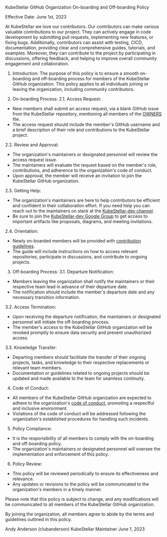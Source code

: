 <!--onboarding-start-->
KubeStellar GitHub Organization
On-boarding and Off-boarding Policy

Effective Date: June 1st, 2023

  At KubeStellar we love our contributors.  Our contributors can make various valuable contributions to our project. They can actively engage in code development by submitting pull requests, implementing new features, or fixing bugs. Additionally, contributors can assist with testing, CICD, documentation, providing clear and comprehensive guides, tutorials, and examples. Moreover, they can contribute to the project by participating in discussions, offering feedback, and helping to improve overall community engagement and collaboration.

1. Introduction:
The purpose of this policy is to ensure a smooth on-boarding and off-boarding process for members of the KubeStellar GitHub organization. This policy applies to all individuals joining or leaving the organization, including community contributors.

2. On-boarding Process:
2.1. Access Request:
- New members shall submit an access request, via a blank GitHub issue from the KubeStellar repository, mentioning all members of the [OWNERS](https://github.com/kubestellar/kubestellar/blob/main/OWNERS) file.
- The access request should include the member's GitHub username and a brief description of their role and contributions to the KubeStellar project.

2.2. Review and Approval:
- The organization's maintainers or designated personnel will review the access request issue.
- The maintainers will evaluate the request based on the member's role, contributions, and adherence to the organization's code of conduct.
- Upon approval, the member will receive an invitation to join the KubeStellar GitHub organization.

2.3. Getting Help:
- The organization's maintainers are here to help contributors be efficient and confident in their collaboration effort. If you need help you can reach out to the maintainers on slack at the [KubeStellar-dev channel](https://kubernetes.slack.com/archives/C058SUSL5AA).
- Be sure to join the [KubeStellar-dev Google Group](https://groups.google.com/g/kubestellar-dev) to get access to important artifacts like proposals, diagrams, and meeting invitations.

2.4. Orientation:
- Newly on-boarded members will be provided with [contribution guidelines](https://github.com/kubestellar/kubestellar/blob/main/CONTRIBUTING.md).
- The guide will include instructions on how to access relevant repositories, participate in discussions, and contribute to ongoing projects.

3. Off-boarding Process:
3.1. Departure Notification:
- Members leaving the organization shall notify the maintainers or their respective team lead in advance of their departure date.
- The notification should include the member's departure date and any necessary transition information.

3.2. Access Termination:
- Upon receiving the departure notification, the maintainers or designated personnel will initiate the off-boarding process.
- The member's access to the KubeStellar GitHub organization will be revoked promptly to ensure data security and prevent unauthorized access.

3.3. Knowledge Transfer:
- Departing members should facilitate the transfer of their ongoing projects, tasks, and knowledge to their respective replacements or relevant team members.
- Documentation or guidelines related to ongoing projects should be updated and made available to the team for seamless continuity.

4. Code of Conduct:
- All members of the KubeStellar GitHub organization are expected to adhere to the organization's [code of conduct](https://github.com/kubestellar/kubestellar/blob/main/CODE_OF_CONDUCT.md), promoting a respectful and inclusive environment.
- Violations of the code of conduct will be addressed following the organization's established procedures for handling such incidents.

5. Policy Compliance:
- It is the responsibility of all members to comply with the on-boarding and off-boarding policy.
- The organization's maintainers or designated personnel will oversee the implementation and enforcement of this policy.

6. Policy Review:
- This policy will be reviewed periodically to ensure its effectiveness and relevance.
- Any updates or revisions to the policy will be communicated to the organization's members in a timely manner.

Please note that this policy is subject to change, and any modifications will be communicated to all members of the KubeStellar GitHub organization.

By joining the organization, all members agree to abide by the terms and guidelines outlined in this policy.

Andy Anderson (clubanderson)
KubeStellar Maintainer
June 1, 2023
<!--onboarding-end-->